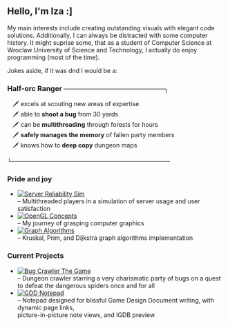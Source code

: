 ## Hello, I'm Iza :]

My main interests include creating outstanding visuals with elegant code solutions. Additionally, I can always be distracted with some computer history. It might suprise some, that as a student of Computer Science at Wroclaw University of Science and Technology, I actually do enjoy programming (most of the time).

Jokes aside, if it was dnd I would be a:

### Half-orc Ranger ────────────────────┐
&nbsp;&nbsp;&nbsp;🗡️ excels at scouting new areas of expertise <br>
&nbsp;&nbsp;&nbsp;🗡️ able to __shoot a bug__ from 30 yards <br>
&nbsp;&nbsp;&nbsp;🗡️ can be __multithreading__ through forests for hours <br>
&nbsp;&nbsp;&nbsp;🗡️ __safely manages the memory__ of fallen party members <br>
&nbsp;&nbsp;&nbsp;🗡️ knows how to **deep copy** dungeon maps <br>  

└─────────────────────────────────────
<br>

### Pride and joy 
- [![Server Reliability Sim](https://img.shields.io/badge/Server_Reliability_Sim-red?style=flat&logo=github)](https://github.com/sevna90377/Server_Reliability_Sim)
  <br> – Multithreaded players in a simulation of server usage and user satisfaction  
- [![OpenGL Concepts](https://img.shields.io/badge/OpenGL_Concepts-red?style=flat&logo=github)](https://github.com/sevna90377/OpenGL_concepts)
  <br> – My journey of grasping computer graphics  
- [![Graph Algorithms](https://img.shields.io/badge/Graph_Algorithms-red?style=flat&logo=github)](https://github.com/sevna90377/AZO_graph_algorithms)
  <br> – Kruskal, Prim, and Dijkstra graph algorithms implementation


### Current Projects
- [![Bug Crawler The Game](https://img.shields.io/badge/Bug_Crawler_The_Game-orange?style=flat&logo=github)](https://github.com/sevna90377/BugCrawler-Game)
  <br> – Dungeon crawler starring a very charismatic party of bugs on a quest <br> to defeat the dangerous spiders once and for all  
- [![GDD Notepad](https://img.shields.io/badge/GDD_Notepad-orange?style=flat&logo=github)](https://github.com/sevna90377/design-document-dynamic-notepad)
  <br> – Notepad designed for blissful Game Design Document writing, with dynamic page links, <br> picture-in-picture note views, and IGDB preview  




<br><br>
<!--
![GitHub Stats](https://github-readme-stats.vercel.app/api?username=sevna90377&show_icons=true&theme=merko) <!-- maroongold gruvbox_light-->


<!--  COLOR SCHEMES
no 1
--eerie-black: #1E1E1Fff;
--battleship-gray: #8A8D90ff;
--bole: #7A4031ff;
--jet: #36312Dff;
--silver: #CBCED0ff; 
no 2
--platinum: #DEDEDCff;
--outer-space: #444B50ff;
--battleship-gray: #8A8D90ff;
--dim-gray: #766B63ff;
--bole: #7A4031ff;

-->

